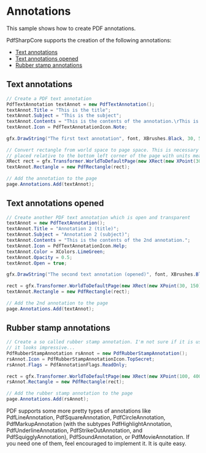 # Annotations

This sample shows how to create PDF annotations.

PdfSharpCore supports the creation of the following annotations:
* [Text annotations](#text-annotations)
* [Text annotations opened](#text-annotations-opened)
* [Rubber stamp annotations](#rubber-stamp-annotations)


## Text annotations

```cs
// Create a PDF text annotation
PdfTextAnnotation textAnnot = new PdfTextAnnotation();
textAnnot.Title = "This is the title";
textAnnot.Subject = "This is the subject";
textAnnot.Contents = "This is the contents of the annotation.\rThis is the 2nd line.";
textAnnot.Icon = PdfTextAnnotationIcon.Note;
 
gfx.DrawString("The first text annotation", font, XBrushes.Black, 30, 50, XStringFormats.Default);
 
// Convert rectangle from world space to page space. This is necessary because the annotation is
// placed relative to the bottom left corner of the page with units measured in point.
XRect rect = gfx.Transformer.WorldToDefaultPage(new XRect(new XPoint(30, 60), new XSize(30, 30)));
textAnnot.Rectangle = new PdfRectangle(rect);
 
// Add the annotation to the page
page.Annotations.Add(textAnnot);
```


## Text annotations opened
```cs
// Create another PDF text annotation which is open and transparent
textAnnot = new PdfTextAnnotation();
textAnnot.Title = "Annotation 2 (title)";
textAnnot.Subject = "Annotation 2 (subject)";
textAnnot.Contents = "This is the contents of the 2nd annotation.";
textAnnot.Icon = PdfTextAnnotationIcon.Help;
textAnnot.Color = XColors.LimeGreen;
textAnnot.Opacity = 0.5;
textAnnot.Open = true;
 
gfx.DrawString("The second text annotation (opened)", font, XBrushes.Black, 30, 140, XStringFormats.Default);
 
rect = gfx.Transformer.WorldToDefaultPage(new XRect(new XPoint(30, 150), new XSize(30, 30)));
textAnnot.Rectangle = new PdfRectangle(rect);
 
// Add the 2nd annotation to the page
page.Annotations.Add(textAnnot);
```


## Rubber stamp annotations

```cs
// Create a so called rubber stamp annotation. I'm not sure if it is useful, but at least
// it looks impressive...
PdfRubberStampAnnotation rsAnnot = new PdfRubberStampAnnotation();
rsAnnot.Icon = PdfRubberStampAnnotationIcon.TopSecret;
rsAnnot.Flags = PdfAnnotationFlags.ReadOnly;
 
rect = gfx.Transformer.WorldToDefaultPage(new XRect(new XPoint(100, 400), new XSize(350, 150)));
rsAnnot.Rectangle = new PdfRectangle(rect);
 
// Add the rubber stamp annotation to the page
page.Annotations.Add(rsAnnot);
```

PDF supports some more pretty types of annotations like PdfLineAnnotation, PdfSquareAnnotation, PdfCircleAnnotation, PdfMarkupAnnotation (with the subtypes PdfHighlightAnnotation, PdfUnderlineAnnotation, PdfStrikeOutAnnotation, and PdfSquigglyAnnotation), PdfSoundAnnotation, or PdfMovieAnnotation.
If you need one of them, feel encouraged to implement it. It is quite easy.
